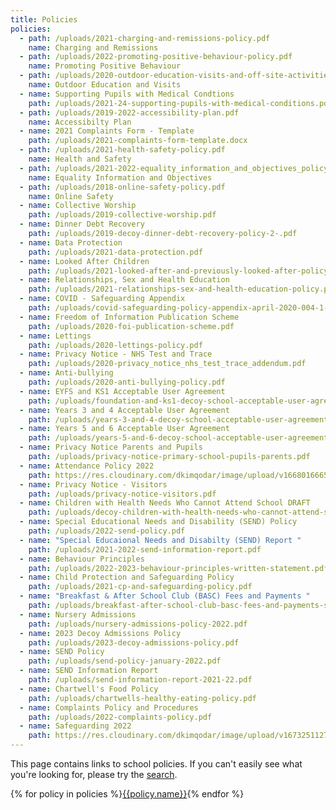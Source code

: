 ```yaml
---
title: Policies
policies:
  - path: /uploads/2021-charging-and-remissions-policy.pdf
    name: Charging and Remissions
  - path: /uploads/2022-promoting-positive-behaviour-policy.pdf
    name: Promoting Positive Behaviour
  - path: /uploads/2020-outdoor-education-visits-and-off-site-activities-policy.pdf
    name: Outdoor Education and Visits
  - name: Supporting Pupils with Medical Condtions
    path: /uploads/2021-24-supporting-pupils-with-medical-conditions.pdf
  - path: /uploads/2019-2022-accessibility-plan.pdf
    name: Accessibilty Plan
  - name: 2021 Complaints Form - Template
    path: /uploads/2021-complaints-form-template.docx
  - path: /uploads/2021-health-safety-policy.pdf
    name: Health and Safety
  - path: /uploads/2021-2022-equality_information_and_objectives_policy.pdf
    name: Equality Information and Objectives
  - path: /uploads/2018-online-safety-policy.pdf
    name: Online Safety
  - name: Collective Worship
    path: /uploads/2019-collective-worship.pdf
  - name: Dinner Debt Recovery
    path: /uploads/2019-decoy-dinner-debt-recovery-policy-2-.pdf
  - name: Data Protection
    path: /uploads/2021-data-protection.pdf
  - name: Looked After Children
    path: /uploads/2021-looked-after-and-previously-looked-after-policy-january.pdf
  - name: Relationships, Sex and Health Education
    path: /uploads/2021-relationships-sex-and-health-education-policy.pdf
  - name: COVID - Safeguarding Appendix
    path: /uploads/covid-safeguarding-policy-appendix-april-2020-004-1-.pdf
  - name: Freedom of Information Publication Scheme
    path: /uploads/2020-foi-publication-scheme.pdf
  - name: Lettings
    path: /uploads/2020-lettings-policy.pdf
  - name: Privacy Notice - NHS Test and Trace
    path: /uploads/2020-privacy_notice_nhs_test_trace_addendum.pdf
  - name: Anti-bullying
    path: /uploads/2020-anti-bullying-policy.pdf
  - name: EYFS and KS1 Acceptable User Agreement
    path: /uploads/foundation-and-ks1-decoy-school-acceptable-user-agreement.pdf
  - name: Years 3 and 4 Acceptable User Agreement
    path: /uploads/years-3-and-4-decoy-school-acceptable-user-agreement.pdf
  - name: Years 5 and 6 Acceptable User Agreement
    path: /uploads/years-5-and-6-decoy-school-acceptable-user-agreement.pdf
  - name: Privacy Notice Parents and Pupils
    path: /uploads/privacy-notice-primary-school-pupils-parents.pdf
  - name: Attendance Policy 2022
    path: https://res.cloudinary.com/dkimqodar/image/upload/v1668016665/policies/2022_Attendance_Policy_sz2uub.pdf
  - name: Privacy Notice - Visitors
    path: /uploads/privacy-notice-visitors.pdf
  - name: Children with Health Needs Who Cannot Attend School DRAFT
    path: /uploads/decoy-children-with-health-needs-who-cannot-attend-school-policy-draft.pdf
  - name: Special Educational Needs and Disability (SEND) Policy
    path: /uploads/2022-send-policy.pdf
  - name: "Special Educaional Needs and Disabilty (SEND) Report "
    path: /uploads/2021-2022-send-information-report.pdf
  - name: Behaviour Principles
    path: /uploads/2022-2023-behaviour-principles-written-statement.pdf
  - name: Child Protection and Safeguarding Policy
    path: /uploads/2021-cp-and-safeguarding-policy.pdf
  - name: "Breakfast & After School Club (BASC) Fees and Payments "
    path: /uploads/breakfast-after-school-club-basc-fees-and-payments-summer-term-2022.pdf
  - name: Nursery Admissions
    path: /uploads/nursery-admissions-policy-2022.pdf
  - name: 2023 Decoy Admissions Policy
    path: /uploads/2023-decoy-admissions-policy.pdf
  - name: SEND Policy
    path: /uploads/send-policy-january-2022.pdf
  - name: SEND Information Report
    path: /uploads/send-information-report-2021-22.pdf
  - name: Chartwell's Food Policy
    path: /uploads/chartwells-healthy-eating-policy.pdf
  - name: Complaints Policy and Procedures
    path: /uploads/2022-complaints-policy.pdf
  - name: Safeguarding 2022
    path: https://res.cloudinary.com/dkimqodar/image/upload/v1673251127/policies/2022_Safeguarding_and_Child_Protection_Policy_zrzfgp.pdf
---
```

This page contains links to school policies. If you can't easily see what you're looking for, please try the <a href="/search" class="open-search">search</a>.

<div class="content-grid">
  {% for policy in policies %}<a href="{{policy.path}}">{{policy.name}}</a>{% endfor %}
</div>